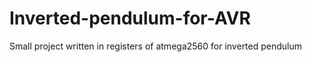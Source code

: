 # Inverted-pendulum-for-AVR

Small project written in registers of atmega2560 for inverted pendulum
